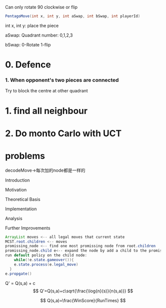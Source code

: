 Can only rotate 90 clockwise or flip

```java
PentagoMove(int x, int y, int aSwap, int bSwap, int playerId)
```

int x, int y: place the piece

aSwap: Quadrant number: 0,1,2,3

bSwap: 0-Rotate 1-flip



# 0. Defence

### 1. When opponent's two pieces are connected

Try to block the centre at other quadrant

# 1. find all neighbour



# 2. Do monto Carlo with UCT



# problems

decodeMove->每次加的node都是一样的



Introduction

Motivation

Theoretical Basis

Implementation

Analysis

Further Improvements

```java
ArrayList moves <-- all legal moves that current state
MCST.root.children <-- moves
promissing_node <-- find one most promissing node from root.children
promissing_node.child e<-- expand the node by add a child to the promissing node;
run default policy on the child node:
	while(!e.state.gameover()){
    e.state.process(e.legal_move)
  }
e.propgate()
```



Q' = Q(s,a) + c
$$
Q'=Q(s,a)+c\sqrt{\frac{\log{n}(s)}{n(s,a)}}
$$

$$
Q(s,a)=\frac{WinScore}{RunTimes}
$$
